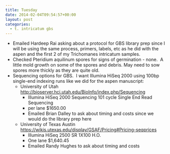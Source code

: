 ```yaml
---
title: Tuesday
date: 2014-02-04T09:54:57+00:00
layout: post
categories:
  - t. intricatum gbs
---
```

  * Emailed Hardeep Rai asking about a protocol for GBS library prep since I will be using the same process, primers, labels, etc as he did with the aspen and the first 2 of my Trichomanes intricatum samples.
  * Checked Pteridium aquilinum spores for signs of germination - none.  A little mold growth on some of the spores and debris. May need to sow spores more thickly as they are quite old.
  * Sequencing options for GBS.  I want Illumina HiSeq 2000 using 100bp single-end indexing runs like we did for the aspen manuscript:
    * University of Utah <http://bioserver.hci.utah.edu/BioInfo/index.php/Sequencing>
      * Illumina HiSeq 2000 Sequencing 101 cycle Single End Read Sequencing
      * per lane $1650.00
      * Emailed Brian Dalley to ask about timing and costs since we would do the library prep here
    * University of Texas Austin <https://wikis.utexas.edu/display/GSAF/Pricing#Pricing-seqprices>
      * Illumina HiSeq 2500 SR 1X100 H.O.
      * One lane $1,640.45
      * Emailed Randy Hughes to ask about timing and costs
